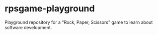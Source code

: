 # rpsgame-playground
Playground repository for a "Rock, Paper, Scissors" game to learn about software development.
